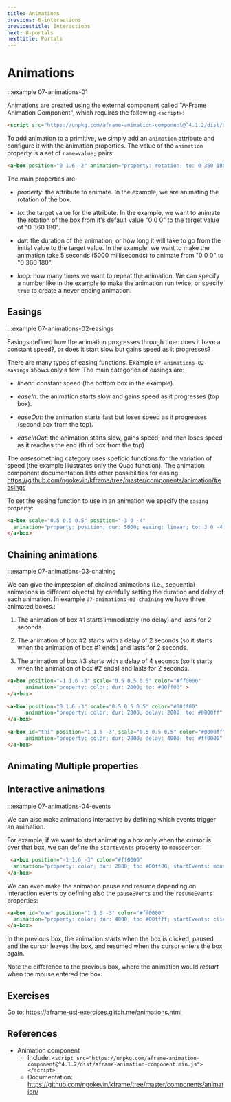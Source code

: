 ```yaml
---
title: Animations
previous: 6-interactions
previoustitle: Interactions
next: 8-portals
nexttitle: Portals
---
```


# Animations

:::example 07-animations-01


Animations are created using the external component called "A-Frame Animation Component", which requires the following `<script>`:

```html
<script src="https://unpkg.com/aframe-animation-component@^4.1.2/dist/aframe-animation-component.min.js"></script>
```

To add animation to a primitive, we simply add an `animation` attribute and configure it with the animation properties. The value of the `animation` property is a set of `name=value;` pairs:

```html
<a-box position="0 1.6 -2" animation="property: rotation; to: 0 360 180; dur: 5000; loop: 2">
```

The main properties are:

* *property*: the attribute to animate. In the example, we are animating the rotation of the box.

* *to*: the target value for the attribute. In the example, we want to animate the rotation of the box from it's default value "0 0 0" to the target value of "0 360 180".

* *dur*: the duration of the animation, or how long it will take to go from the initial value to the target value. In the example, we want to make the animation take 5 seconds (5000 milliseconds) to animate from "0 0 0" to "0 360 180".

* *loop*: how many times we want to repeat the animation. We can specify a number like in the example to make the animation run twice, or specify `true` to create a never ending animation.

## Easings


:::example 07-animations-02-easings


Easings defined how the animation progresses through time: does it have a constant speed?, or does it start slow but gains speed as it progresses?

There are many types of easing functions. Example `07-animations-02-easings` shows only a few. The main categories of easings are:

* *linear*: constant speed (the bottom box in the example).

* *easeIn*: the animation starts slow and gains speed as it progresses (top box).

* *easeOut*: the animation starts fast but loses speed as it progresses (second box from the top).

* *easeInOut*: the animation starts slow, gains speed, and then loses speed as it reaches the end (third box from the top)

The *ease*something category uses speficic functions for the variation of speed (the example illustrates only the Quad function). The animation component documentation lists other possibilities for easing: https://github.com/ngokevin/kframe/tree/master/components/animation/#easings

To set the easing function to use in an animation we specify the `easing` property:

```html
<a-box scale="0.5 0.5 0.5" position="-3 0 -4" 
  animation="property: position; dur: 5000; easing: linear; to: 3 0 -4; loop: true"  >
</a-box>
```

## Chaining animations


:::example 07-animations-03-chaining


We can give the impression of chained animations (i.e., sequential animations in different objects) by carefully setting the duration and delay of each animation. In example `07-animations-03-chaining` we have three animated boxes.:

1. The animation of box #1 starts immediately (no delay) and lasts for 2 seconds.

2. The animation of box #2 starts with a delay of 2 seconds (so it starts when the animation of box #1 ends) and lasts for 2 seconds.

3. The animation of box #3 starts with a delay of 4 seconds (so it starts when the animation of box #2 ends) and lasts for 2 seconds.

```html
<a-box position="-1 1.6 -3" scale="0.5 0.5 0.5" color="#ff0000" 
      animation="property: color; dur: 2000; to: #00ff00" >
</a-box>
       
<a-box position="0 1.6 -3" scale="0.5 0.5 0.5" color="#00ff00" 
      animation="property: color; dur: 2000; delay: 2000; to: #0000ff" >
</a-box>
        
<a-box id="thi" position="1 1.6 -3" scale="0.5 0.5 0.5" color="#0000ff" 
      animation="property: color; dur: 2000; delay: 4000; to: #ff0000" >
</a-box>
```


## Animating Multiple properties

## Interactive animations

:::example 07-animations-04-events


We can also make animations interactive by defining which events trigger an animation.

For example, if we want to start animating a box only when the cursor is over that box, we can define the `startEvents` property to `mouseenter`: 

```html
 <a-box position="-1 1.6 -3" color="#ff0000" 
  animation="property: color; dur: 2000; to: #00ff00; startEvents: mouseenter" >
</a-box>
```


We can even make the animation pause and resume depending on interaction events by defining also the `pauseEvents` and the `resumeEvents` properties:

```html
<a-box id="one" position="1 1.6 -3" color="#ff0000" 
  animation="property: color; dur: 4000; to: #00ffff; startEvents: click; pauseEvents: mouseleave; resumeEvents: mouseenter" >
</a-box>     
```

In the previous box, the animation starts when the box is clicked, paused and the cursor leaves the box, and resumed when the cursor enters the box again.

Note the difference to the previous box, where the animation would *restart* when the mouse entered the box.

## Exercises


Go to: <a href="https://aframe-usj-exercises.glitch.me/animations.html" target="_blank">https://aframe-usj-exercises.glitch.me/animations.html</a>

## References

* Animation component
  * Include: `<script src="https://unpkg.com/aframe-animation-component@^4.1.2/dist/aframe-animation-component.min.js"></script>`
  * Documentation: https://github.com/ngokevin/kframe/tree/master/components/animation/

